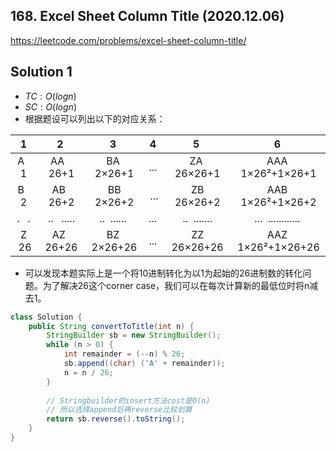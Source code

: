 ## 168. Excel Sheet Column Title (2020.12.06)

https://leetcode.com/problems/excel-sheet-column-title/

## Solution 1

- $TC: O(logn)$
- $SC: O(logn)$
- 根据题设可以列出以下的对应关系：

| 1 | 2 | 3 | 4 | 5 | 6 |
| :----:| :----: | :----: | :----: | :----: | :----: |
| A   1 | AA    26+1 | BA  2×26+1 | ... | ZA  26×26+1 | AAA  1×26²+1×26+1 |
| B   2 | AB    26+2 | BB  2×26+2 | ... | ZB  26×26+2 | AAB  1×26²+1×26+2 |
| .   . | ..   ..... | ..  ...... | ... | ..  ....... | ...  ............ |   
| Z  26 | AZ    26+26| BZ  2×26+26| ... | ZZ  26×26+26| AAZ  1×26²+1×26+26|

- 可以发现本题实际上是一个将10进制转化为以1为起始的26进制数的转化问题。为了解决26这个corner case，我们可以在每次计算新的最低位时将n减去1。

```java
class Solution {
    public String convertToTitle(int n) {
        StringBuilder sb = new StringBuilder();
        while (n > 0) {
            int remainder = (--n) % 26;
            sb.append((char) ('A' + remainder));
            n = n / 26;
        }
        
        // Stringbuilder的insert方法cost是O(n)
        // 所以选择append后再reverse比较划算
        return sb.reverse().toString();
    }
}
```


